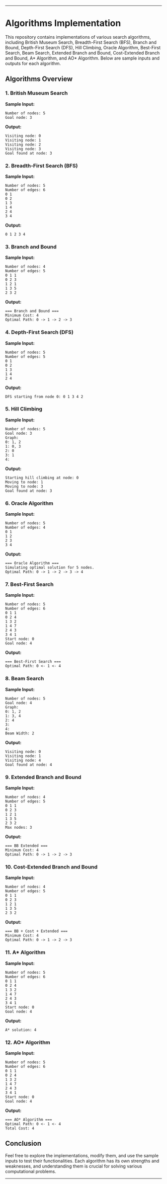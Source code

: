
---

# Algorithms Implementation

This repository contains implementations of various search algorithms, including British Museum Search, Breadth-First Search (BFS), Branch and Bound, Depth-First Search (DFS), Hill Climbing, Oracle Algorithm, Best-First Search, Beam Search, Extended Branch and Bound, Cost-Extended Branch and Bound, A* Algorithm, and AO* Algorithm. Below are sample inputs and outputs for each algorithm.

## Algorithms Overview

### 1. British Museum Search
**Sample Input:**
```
Number of nodes: 5
Goal node: 3
```

**Output:**
```
Visiting node: 0
Visiting node: 1
Visiting node: 2
Visiting node: 3
Goal found at node: 3
```

### 2. Breadth-First Search (BFS)
**Sample Input:**
```
Number of nodes: 5
Number of edges: 6
0 1
0 2
1 3
1 4
2 4
3 4
```

**Output:**
```
0 1 2 3 4
```

### 3. Branch and Bound
**Sample Input:**
```
Number of nodes: 4
Number of edges: 5
0 1 1
0 2 3
1 2 1
1 3 5
2 3 2
```

**Output:**
```
=== Branch and Bound ===
Minimum Cost: 4
Optimal Path: 0 -> 1 -> 2 -> 3
```

### 4. Depth-First Search (DFS)
**Sample Input:**
```
Number of nodes: 5
Number of edges: 5
0 1
0 2
1 3
1 4
2 4
```

**Output:**
```
DFS starting from node 0: 0 1 3 4 2
```

### 5. Hill Climbing
**Sample Input:**
```
Number of nodes: 5
Goal node: 3
Graph:
0: 1, 2
1: 0, 3
2: 0
3: 1
4: 
```

**Output:**
```
Starting hill climbing at node: 0
Moving to node: 1
Moving to node: 3
Goal found at node: 3
```

### 6. Oracle Algorithm
**Sample Input:**
```
Number of nodes: 5
Number of edges: 4
0 1
1 2
2 3
3 4
```

**Output:**
```
=== Oracle Algorithm ===
Simulating optimal solution for 5 nodes.
Optimal Path: 0 -> 1 -> 2 -> 3 -> 4
```

### 7. Best-First Search
**Sample Input:**
```
Number of nodes: 5
Number of edges: 6
0 1 1
0 2 4
1 3 2
1 4 7
2 4 3
3 4 1
Start node: 0
Goal node: 4
```

**Output:**
```
=== Best-First Search ===
Optimal Path: 0 <- 1 <- 4
```

### 8. Beam Search
**Sample Input:**
```
Number of nodes: 5
Goal node: 4
Graph:
0: 1, 2
1: 3, 4
2: 4
3: 
4: 
Beam Width: 2
```

**Output:**
```
Visiting node: 0
Visiting node: 1
Visiting node: 4
Goal found at node: 4
```

### 9. Extended Branch and Bound
**Sample Input:**
```
Number of nodes: 4
Number of edges: 5
0 1 1
0 2 3
1 2 1
1 3 5
2 3 2
Max nodes: 3
```

**Output:**
```
=== BB Extended ===
Minimum Cost: 4
Optimal Path: 0 -> 1 -> 2 -> 3
```

### 10. Cost-Extended Branch and Bound
**Sample Input:**
```
Number of nodes: 4
Number of edges: 5
0 1 1
0 2 3
1 2 1
1 3 5
2 3 2
```

**Output:**
```
=== BB + Cost + Extended ===
Minimum Cost: 4
Optimal Path: 0 -> 1 -> 2 -> 3
```

### 11. A* Algorithm
**Sample Input:**
```
Number of nodes: 5
Number of edges: 6
0 1 1
0 2 4
1 3 2
1 4 7
2 4 3
3 4 1
Start node: 0
Goal node: 4
```

**Output:**
```
A* solution: 4
```

### 12. AO* Algorithm
**Sample Input:**
```
Number of nodes: 5
Number of edges: 6
0 1 1
0 2 4
1 3 2
1 4 7
2 4 3
3 4 1
Start node: 0
Goal node: 4
```

**Output:**
```
=== AO* Algorithm ===
Optimal Path: 0 <- 1 <- 4
Total Cost: 4
```

## Conclusion

Feel free to explore the implementations, modify them, and use the sample inputs to test their functionalities. Each algorithm has its own strengths and weaknesses, and understanding them is crucial for solving various computational problems.

---

